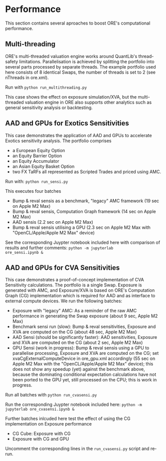 # Performance

This section contains several aproaches to boost ORE's computational performance.


## Multi-threading

ORE's multi-threaded valuation engine works around QuantLib's thread-safety limitations. Parallelisation is achieved
by splitting the portfolio into several parts processed by separate threads. The example
portfolio used here consists of 8 identical Swaps, the number of threads is set to 2 (see nThreads in ore.xml).

Run with <code>python run_multithreading.py</code>

This case shows the effect on exposure simulation/XVA, but the multi-threaded valuation engine in ORE also supports other analytics such as general
sensitivity analysis or backtesting. 


## AAD and GPUs for Exotics Sensitivities

This case demonstrates the application of AAD and GPUs to accelerate Exotics sensitivity analysis. The portfolio comprises
- a European Equity Option
- an Equity Barrier Option
- an Equity Accumulator
- an Asian Equity Basket Option
- two FX TaRFs
all represented as Scripted Trades and priced using AMC.

Run with: <code>python run_sensi.py</code>

This executes four batches
- Bump & reval sensis as a benchmark, "legacy" AMC framework (19 sec on Apple M2 Max)
- Bump & reval sensis, Computation Graph framework (14 sec on Apple M2 Max)
- AAD sensis (2.2 sec on Apple M2 Max)
- Bump & reval sensis utilising a GPU (2.3 sec on Apple M2 Max with "OpenCL/Apple/Apple M2 Max" device) 

See the corresponding Juypter notebook included here with comparison of results and further comments: <code>python -m jupyterlab ore_sensi.ipynb & </code>


## AAD and GPUs for CVA Sensitivities

This case demonstrates a proof-of-concept implementation of CVA Sensitivity calculations. The portfolio is a single Swap.
Exposure is generated with AMC, and Exposure/XVA is based on ORE's Computation Graph (CG) implementation which is required
for AAD and as interface to external compute devices.
We run the following batches:
- Exposure with "legacy" AMC: As a reminder of the raw AMC performance in generating the Swap exposure (about 9 sec, Apple M2 Max)
- Benchmark sensi run (slow): Bump & reval sensitivities, Exposure and XVA are computed on the CG (about 48 sec, Apple M2 Max)
- AAD Sensi (should be significantly faster): AAD sensitivities, Exposure and XVA are computed on the CG (about 2 sec, Apple M2 Max) 
- GPU Sensi (work in progress): Bump & reval sensis using a GPU to parallelise processing, Exposure and XVA are computed on the CG;
set xvaCgExternalComputeDevice in ore_gpu.xml accordingly (55 sec on Apple M2 Max with the "OpenCL/Apple/Apple M2 Max" device); this
does not show any speedup (yet) against the benchmark above, because the dominating conditional expectation
calculations have not been ported to the GPU yet, still processed on the CPU; this is work in progress.

Run all batches with <code>python run_cvasensi.py</code>

Run the corresponding Juypter notebook included here: <code>python -m jupyterlab ore_cvasensi.ipynb & </code> 

Further batches inlcuded here test the effect of using the CG implementation on Exposure performance 
- CG Cube: Exposure with CG 
- Exposure with CG and GPU

Uncomment the corresponding lines in the <code>run_cvasensi.py</code> script and re-run.

